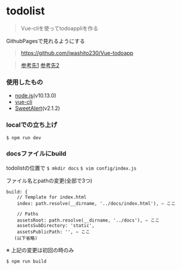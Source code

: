 # todolist

> Vue-cliを使ってtodoappliを作る

GithubPagesで見れるようにする

> https://github.com/iwashito230/Vue-todoapp

> [参考先1](https://qiita.com/tackeyy/items/3b180b3a835dbcb39820)
> [参考先2](https://qiita.com/msrks/items/67dbfba84bc635d7337c)

### 使用したもの
- [node.js](https://nodejs.org/ja/)(v10.13.0)
- [vue-cli](https://jp.vuejs.org/2015/12/28/vue-cli/)
- [SweetAlert](https://sweetalert.js.org/)(v2.1.2)


### localでの立ち上げ
`$ npm run dev`

### docsファイルにbuild
todolistの位置で
`$ mkdir docs`
`$ vim config/index.js`

ファイル名とpathの変更(全部で3つ)
``` 
build: {
    // Template for index.html
    index: path.resolve(__dirname, '../docs/index.html'), ⇦ ここ

    // Paths
    assetsRoot: path.resolve(__dirname, '../docs'), ⇦ ここ
    assetsSubDirectory: 'static',
    assetsPublicPath: '', ⇦ ここ
   (以下省略)
```
※ 上記の変更は初回の時のみ

`$ npm run build `
